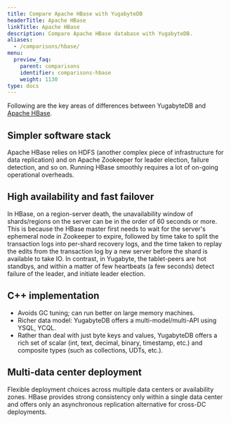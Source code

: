 ```yaml
---
title: Compare Apache HBase with YugabyteDB
headerTitle: Apache HBase
linkTitle: Apache HBase
description: Compare Apache HBase database with YugabyteDB.
aliases:
  - /comparisons/hbase/
menu:
  preview_faq:
    parent: comparisons
    identifier: comparisons-hbase
    weight: 1130
type: docs
---
```


Following are the key areas of differences between YugabyteDB and [Apache HBase](http://hbase.apache.org/).

## Simpler software stack

Apache HBase relies on HDFS (another complex piece of infrastructure for data replication) and on Apache Zookeeper for leader election, failure detection, and so on. Running HBase smoothly requires a lot of on-going operational overheads.

## High availability and fast failover

In HBase, on a region-server death, the unavailability window of shards/regions on the server can be in the order of 60 seconds or more. This is because the HBase master first needs to wait for the server's ephemeral node in Zookeeper to expire, followed by time take to split the transaction logs into per-shard recovery logs, and the time taken to replay the edits from the transaction log by a new server before the shard is available to take IO. In contrast, in Yugabyte, the tablet-peers are hot standbys, and within a matter of few heartbeats (a few seconds) detect failure of the leader, and initiate leader election.

## C++ implementation

- Avoids GC tuning; can run better on large memory machines.
- Richer data model: YugabyteDB offers a multi-model/multi-API using YSQL, YCQL.
- Rather than deal with just byte keys and values, YugabyteDB offers a rich set of scalar (int, text, decimal, binary, timestamp, etc.) and composite types (such as collections, UDTs, etc.).

## Multi-data center deployment

Flexible deployment choices across multiple data centers or availability zones. HBase provides strong consistency only within a single data center and offers only an asynchronous replication alternative for cross-DC deployments.
